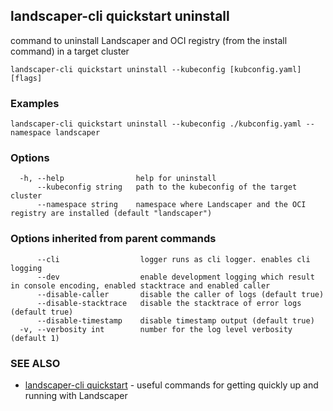 ## landscaper-cli quickstart uninstall

command to uninstall Landscaper and OCI registry (from the install command) in a target cluster

```
landscaper-cli quickstart uninstall --kubeconfig [kubconfig.yaml] [flags]
```

### Examples

```
landscaper-cli quickstart uninstall --kubeconfig ./kubconfig.yaml --namespace landscaper
```

### Options

```
  -h, --help                help for uninstall
      --kubeconfig string   path to the kubeconfig of the target cluster
      --namespace string    namespace where Landscaper and the OCI registry are installed (default "landscaper")
```

### Options inherited from parent commands

```
      --cli                  logger runs as cli logger. enables cli logging
      --dev                  enable development logging which result in console encoding, enabled stacktrace and enabled caller
      --disable-caller       disable the caller of logs (default true)
      --disable-stacktrace   disable the stacktrace of error logs (default true)
      --disable-timestamp    disable timestamp output (default true)
  -v, --verbosity int        number for the log level verbosity (default 1)
```

### SEE ALSO

* [landscaper-cli quickstart](landscaper-cli_quickstart.md)	 - useful commands for getting quickly up and running with Landscaper

